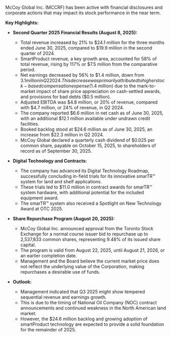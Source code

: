 McCoy Global Inc. (MCCRF) has been active with financial disclosures and corporate actions that may impact its stock performance in the near term.

**Key Highlights:**

*   **Second Quarter 2025 Financial Results (August 8, 2025):**
    *   Total revenue increased by 21% to $24.1 million for the three months ended June 30, 2025, compared to $19.9 million in the second quarter of 2024.
    *   SmartProduct revenue, a key growth area, accounted for 58% of total revenue, rising by 117% or $7.5 million from the comparative period.
    *   Net earnings decreased by 56% to $1.4 million, down from $3.1 million in Q2 2024. This decrease was primarily attributed to higher stock-based compensation expense ($1.4 million) due to the mark-to-market impact of share price appreciation on cash-settled awards, and provisions for bad debts ($0.5 million).
    *   Adjusted EBITDA was $4.8 million, or 20% of revenue, compared with $4.7 million, or 24% of revenue, in Q2 2024.
    *   The company reported $6.6 million in net cash as of June 30, 2025, with an additional $12.1 million available under undrawn credit facilities.
    *   Booked backlog stood at $24.6 million as of June 30, 2025, an increase from $22.3 million in Q2 2024.
    *   McCoy Global declared a quarterly cash dividend of $0.025 per common share, payable on October 15, 2025, to shareholders of record as of September 30, 2025.

*   **Digital Technology and Contracts:**
    *   The company has advanced its Digital Technology Roadmap, successfully concluding in-field trials for its innovative smarTR™ system for land and shelf applications.
    *   These trials led to $11.0 million in contract awards for smarTR™ system hardware, with additional potential for the included equipment award.
    *   The smarTR™ system also received a Spotlight on New Technology Award at OTC 2025.

*   **Share Repurchase Program (August 20, 2025):**
    *   McCoy Global Inc. announced approval from the Toronto Stock Exchange for a normal course issuer bid to repurchase up to 2,537,833 common shares, representing 9.48% of its issued share capital.
    *   The program is valid from August 22, 2025, until August 21, 2026, or an earlier completion date.
    *   Management and the Board believe the current market price does not reflect the underlying value of the Corporation, making repurchases a desirable use of funds.

*   **Outlook:**
    *   Management indicated that Q3 2025 might show tempered sequential revenue and earnings growth.
    *   This is due to the timing of National Oil Company (NOC) contract announcements and continued weakness in the North American land market.
    *   However, the $24.6 million backlog and growing adoption of smartProduct technology are expected to provide a solid foundation for the remainder of 2025.